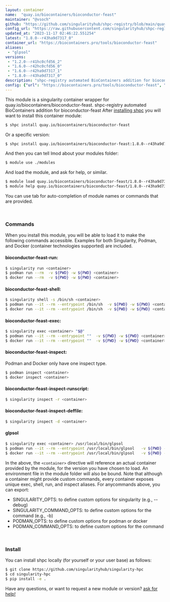 ```yaml
---
layout: container
name:  "quay.io/biocontainers/bioconductor-feast"
maintainer: "@vsoch"
github: "https://github.com/singularityhub/shpc-registry/blob/main/quay.io/biocontainers/bioconductor-feast/container.yaml"
config_url: "https://raw.githubusercontent.com/singularityhub/shpc-registry/main/quay.io/biocontainers/bioconductor-feast/container.yaml"
updated_at: "2023-11-17 02:46:22.551254"
latest: "1.8.0--r43ha9d7317_0"
container_url: "https://biocontainers.pro/tools/bioconductor-feast"
aliases:
 - "glpsol"
versions:
 - "1.2.0--r41hc0cfd56_2"
 - "1.6.0--r42hc0cfd56_0"
 - "1.6.0--r42ha9d7317_1"
 - "1.8.0--r43ha9d7317_0"
description: "shpc-registry automated BioContainers addition for bioconductor-feast"
config: {"url": "https://biocontainers.pro/tools/bioconductor-feast", "maintainer": "@vsoch", "description": "shpc-registry automated BioContainers addition for bioconductor-feast", "latest": {"1.8.0--r43ha9d7317_0": "sha256:3e339f5849f5aa6bacedff783b0e606f9198f7c5ca9da76f9856e3d72e0ad5e1"}, "tags": {"1.2.0--r41hc0cfd56_2": "sha256:ed479d91c618d72a9cf5c3452c8f02625da90cabb56f92c0db6e7769a307d89f", "1.6.0--r42hc0cfd56_0": "sha256:88a6c06b070905d8a5a4abf0e73efaf71bcfd9d47c62634bc81734ec813aaa73", "1.6.0--r42ha9d7317_1": "sha256:194fe925aa9af8995e53c36e20e8d07fc078e185613b5f404df1299962f407ac", "1.8.0--r43ha9d7317_0": "sha256:3e339f5849f5aa6bacedff783b0e606f9198f7c5ca9da76f9856e3d72e0ad5e1"}, "docker": "quay.io/biocontainers/bioconductor-feast", "aliases": {"glpsol": "/usr/local/bin/glpsol"}}
---
```


This module is a singularity container wrapper for quay.io/biocontainers/bioconductor-feast.
shpc-registry automated BioContainers addition for bioconductor-feast
After [installing shpc](#install) you will want to install this container module:


```bash
$ shpc install quay.io/biocontainers/bioconductor-feast
```

Or a specific version:

```bash
$ shpc install quay.io/biocontainers/bioconductor-feast:1.8.0--r43ha9d7317_0
```

And then you can tell lmod about your modules folder:

```bash
$ module use ./modules
```

And load the module, and ask for help, or similar.

```bash
$ module load quay.io/biocontainers/bioconductor-feast/1.8.0--r43ha9d7317_0
$ module help quay.io/biocontainers/bioconductor-feast/1.8.0--r43ha9d7317_0
```

You can use tab for auto-completion of module names or commands that are provided.

<br>

### Commands

When you install this module, you will be able to load it to make the following commands accessible.
Examples for both Singularity, Podman, and Docker (container technologies supported) are included.

#### bioconductor-feast-run:

```bash
$ singularity run <container>
$ podman run --rm  -v ${PWD} -w ${PWD} <container>
$ docker run --rm  -v ${PWD} -w ${PWD} <container>
```

#### bioconductor-feast-shell:

```bash
$ singularity shell -s /bin/sh <container>
$ podman run --it --rm --entrypoint /bin/sh  -v ${PWD} -w ${PWD} <container>
$ docker run --it --rm --entrypoint /bin/sh  -v ${PWD} -w ${PWD} <container>
```

#### bioconductor-feast-exec:

```bash
$ singularity exec <container> "$@"
$ podman run --it --rm --entrypoint ""  -v ${PWD} -w ${PWD} <container> "$@"
$ docker run --it --rm --entrypoint ""  -v ${PWD} -w ${PWD} <container> "$@"
```

#### bioconductor-feast-inspect:

Podman and Docker only have one inspect type.

```bash
$ podman inspect <container>
$ docker inspect <container>
```

#### bioconductor-feast-inspect-runscript:

```bash
$ singularity inspect -r <container>
```

#### bioconductor-feast-inspect-deffile:

```bash
$ singularity inspect -d <container>
```


#### glpsol

```bash
$ singularity exec <container> /usr/local/bin/glpsol
$ podman run --it --rm --entrypoint /usr/local/bin/glpsol   -v ${PWD} -w ${PWD} <container> -c " $@"
$ docker run --it --rm --entrypoint /usr/local/bin/glpsol   -v ${PWD} -w ${PWD} <container> -c " $@"
```



In the above, the `<container>` directive will reference an actual container provided
by the module, for the version you have chosen to load. An environment file in the
module folder will also be bound. Note that although a container
might provide custom commands, every container exposes unique exec, shell, run, and
inspect aliases. For anycommands above, you can export:

 - SINGULARITY_OPTS: to define custom options for singularity (e.g., --debug)
 - SINGULARITY_COMMAND_OPTS: to define custom options for the command (e.g., -b)
 - PODMAN_OPTS: to define custom options for podman or docker
 - PODMAN_COMMAND_OPTS: to define custom options for the command

<br>

### Install

You can install shpc locally (for yourself or your user base) as follows:

```bash
$ git clone https://github.com/singularityhub/singularity-hpc
$ cd singularity-hpc
$ pip install -e .
```

Have any questions, or want to request a new module or version? [ask for help!](https://github.com/singularityhub/singularity-hpc/issues)
